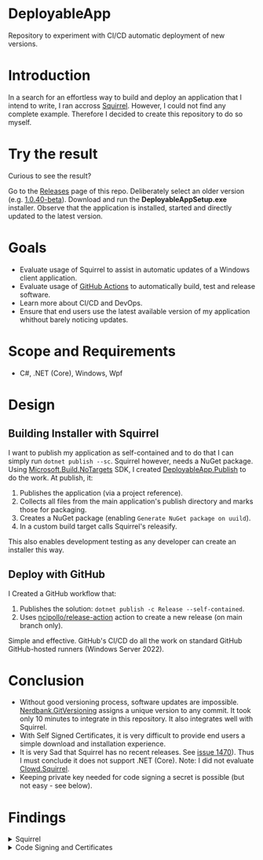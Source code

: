 # DeployableApp
Repository to experiment with CI/CD automatic deployment of new versions.

# Introduction
In a search for an effortless way to build and deploy an application that I intend to write, I ran accross [Squirrel](https://github.com/Squirrel/Squirrel.Windows).
However, I could not find any complete example. Therefore I decided to create this repository to do so myself.

# Try the result
Curious to see the result?

Go to the [Releases](https://github.com/leonvandermeer/DeployableApp/releases) page of this repo. Deliberately select an older version (e.g. [1.0.40-beta](https://github.com/leonvandermeer/DeployableApp/releases/tag/1.0.40-beta)). Download and run the **DeployableAppSetup.exe** installer. Observe that the application is installed, started and directly updated to the latest version.

# Goals
* Evaluate usage of Squirrel to assist in automatic updates of a Windows client application.
* Evaluate usage of [GitHub Actions](https://docs.github.com/en/actions) to automatically build, test and release software.
* Learn more about CI/CD and DevOps.
* Ensure that end users use the latest available version of my application whithout barely noticing updates.

# Scope and Requirements
* C#, .NET (Core), Windows, Wpf

# Design

## Building Installer with Squirrel
I want to publish my application as self-contained and to do that I can simply run `dotnet publish --sc`. Squirrel however, needs a NuGet package. Using [Microsoft.Build.NoTargets](https://github.com/microsoft/MSBuildSdks/blob/main/src/NoTargets/README.md) SDK, I created [DeployableApp.Publish](DeployableApp.Publish/DeployableApp.Publish.csproj) to do the work. At publish, it:
1. Publishes the application (via a project reference).
2. Collects all files from the main application's publish directory and marks those for packaging.
3. Creates a NuGet package (enabling `Generate NuGet package on uuild`).
4. In a custom build target calls Squirrel's releasify.

This also enables development testing as any developer can create an installer this way.

## Deploy with GitHub
I Created a GitHub workflow that:
1. Publishes the solution: `dotnet publish -c Release --self-contained`.
2. Uses [ncipollo/release-action](https://github.com/ncipollo/release-action) action to create a new release (on main branch only).

Simple and effective. GitHub's CI/CD do all the work on standard GitHub GitHub-hosted runners (Windows Server 2022[](https://github.com/actions/runner-images#available-images)).

# Conclusion
* Without good versioning process, software updates are impossible. [Nerdbank.GitVersioning](https://github.com/dotnet/Nerdbank.GitVersioning) assigns a unique version to any commit. It took only 10 minutes to integrate in this repository. It also integrates well with Squirrel.
* With Self Signed Certificates, it is very difficult to provide end users a simple download and installation experience.
* It is very Sad that Squirrel has no recent releases. See [issue 1470](https://github.com/Squirrel/Squirrel.Windows/issues/1470)). Thus I must conclude it does not support .NET (Core). Note: I did not evaluate [Clowd.Squirrel](https://github.com/clowd/Clowd.Squirrel).
* Keeping private key needed for code signing a secret is possible (but not easy - see below).

# Findings

<details><summary>Squirrel</summary>
  
* No .NET (Core) support
** Squirrel always installs .net framework runtime, this is not needed for .net core.
** Shortcut created for createdump.exe - an executable as part of .net runtime, as part of self contained installation
** I only got code compiling / working against a development version of Squirrel's nuget package (taken from https://github.com/Squirrel/Squirrel.Windows/tree/5e44cb4001a7d48f53ee524a2d90b3f5700a9920).
  
</details>

<details><summary>Code Signing and Certificates</summary>

## Code Signing

To bootstrap installation and updates, new end users must download an installer executable. This executable must be code signed:

* Today's browsers prevent download of any executable of which publisher identity and code integrity cannot be verified.
* Today's virus scanners prevent execution of any executable of which publisher identity and code integrity cannot be verified.

Without any Code signing, browsers refuse to download. And in case download succeeds (e.g. with curl), virus scanners directly quarantine the downloaded file. Using a Self Signed Certificate, download is possible. End users however must acknowledge several warnings when downloading / executing the installer. 

## Keep private keys secret
Using a code signing certificate (with private key) in a file does not work. The password is passed unencrypted to signtool's argument and thus appears in both squirrel and msbuild log files. GitHub's [Secret Redaction](https://docs.github.com/en/actions/security-guides/using-secrets-in-github-actions#redacting-secrets-from-workflow-run-logs) mechanisms are not enough.

Final solution is to use two GitHub secrets: one that contains the Certificate file and another that contains the password to access the private key. As a [build step](.github/workflows/dotnet.yml#L25-L32), the Certificate is imported in Windows. All without secret exposure. During the build, signtool uses the private key for signing in a secure way. See also [Using Secrets in GitHub](https://docs.github.com/en/actions/security-guides/using-secrets-in-github-actions#storing-base64-binary-blobs-as-secrets).

</details>

